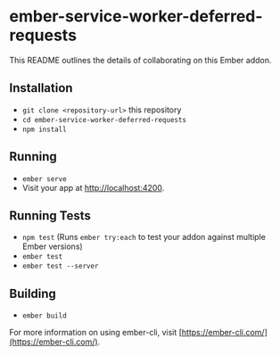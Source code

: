 # ember-service-worker-deferred-requests

This README outlines the details of collaborating on this Ember addon.

## Installation

* `git clone <repository-url>` this repository
* `cd ember-service-worker-deferred-requests`
* `npm install`

## Running

* `ember serve`
* Visit your app at [http://localhost:4200](http://localhost:4200).

## Running Tests

* `npm test` (Runs `ember try:each` to test your addon against multiple Ember versions)
* `ember test`
* `ember test --server`

## Building

* `ember build`

For more information on using ember-cli, visit [https://ember-cli.com/](https://ember-cli.com/).
